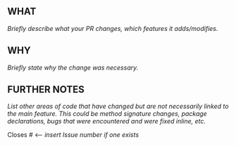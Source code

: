 ## WHAT

_Briefly describe what your PR changes, which features it adds/modifies._

## WHY

_Briefly state why the change was necessary._

## FURTHER NOTES

_List other areas of code that have changed but are not necessarily linked to the main feature. This could be method signature changes, package declarations, bugs that were encountered and were fixed inline, etc._

Closes # <-- _insert Issue number if one exists_